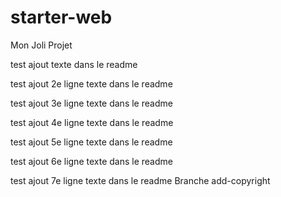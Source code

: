 # starter-web
Mon Joli Projet

test ajout texte dans le readme

test ajout 2e ligne texte dans le readme

test ajout 3e ligne texte dans le readme

test ajout 4e ligne texte dans le readme

test ajout 5e ligne texte dans le readme

test ajout 6e ligne texte dans le readme

test ajout 7e ligne texte dans le readme
Branche add-copyright